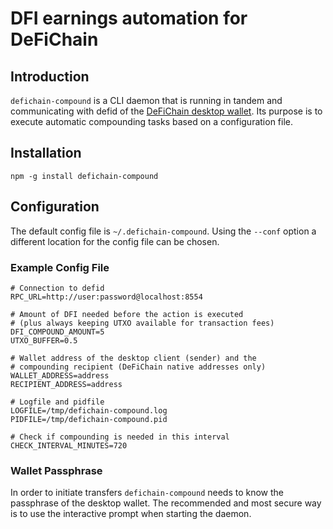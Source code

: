 # DFI earnings automation for DeFiChain

## Introduction

`defichain-compound` is a CLI daemon that is running in tandem and communicating with defid of the [DeFiChain desktop wallet](https://github.com/DeFiCh/app). Its purpose is to execute automatic compounding tasks based on a configuration file.

## Installation

```
npm -g install defichain-compound
```

## Configuration

The default config file is `~/.defichain-compound`. Using the `--conf` option a different location for the config file can be chosen.

### Example Config File

```
# Connection to defid
RPC_URL=http://user:password@localhost:8554

# Amount of DFI needed before the action is executed 
# (plus always keeping UTXO available for transaction fees)
DFI_COMPOUND_AMOUNT=5
UTXO_BUFFER=0.5

# Wallet address of the desktop client (sender) and the 
# compounding recipient (DeFiChain native addresses only)
WALLET_ADDRESS=address
RECIPIENT_ADDRESS=address

# Logfile and pidfile
LOGFILE=/tmp/defichain-compound.log
PIDFILE=/tmp/defichain-compound.pid

# Check if compounding is needed in this interval
CHECK_INTERVAL_MINUTES=720

```

### Wallet Passphrase

In order to initiate transfers `defichain-compound` needs to know the passphrase of the desktop wallet. The recommended and most secure way is to use the interactive prompt when starting the daemon.
